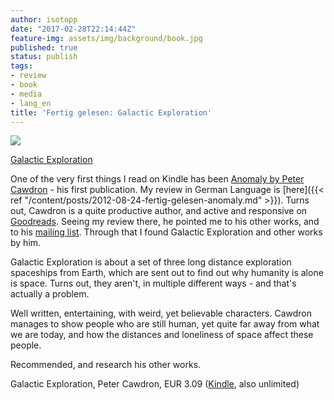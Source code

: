 ```yaml
---
author: isotopp
date: "2017-02-28T22:14:44Z"
feature-img: assets/img/background/book.jpg
published: true
status: publish
tags:
- review
- book
- media
- lang_en
title: 'Fertig gelesen: Galactic Exploration'
---
```

[![](/uploads/2017/02/Screen-Shot-2017-02-28-at-22.06.28-186x300.png)](https://www.amazon.de/Galactic-Exploration-English-Peter-Cawdron-ebook/dp/B008BYN3ZG)

[Galactic Exploration](https://www.amazon.de/Galactic-Exploration-English-Peter-Cawdron-ebook/dp/B008BYN3ZG)

One of the very first things I read on Kindle has been 
[Anomaly by Peter Cawdron](https://www.amazon.de/Anomaly-English-Peter-Cawdron-ebook/dp/B005OJF0ZC) -
his first publication. My review in German Language is
[here]({{< ref "/content/posts/2012-08-24-fertig-gelesen-anomaly.md" >}}). Turns out,
Cawdron is a quite productive author, and active and responsive on
[Goodreads](https://www.goodreads.com/author/show/5252525.Peter_Cawdron).
Seeing my review there, he pointed me to his other works, and to his
[mailing list](http://wordpress.us3.list-manage.com/subscribe?u=38ce2c9dfccf04083623d9fda&id=66420df0d0).
Through that I found Galactic Exploration and other works by him.

Galactic Exploration is about a set of three long distance exploration
spaceships from Earth, which are sent out to find out why humanity is alone
is space. Turns out, they aren't, in multiple different ways - and that's
actually a problem.

Well written, entertaining, with weird, yet believable characters. Cawdron
manages to show people who are still human, yet quite far away from what we
are today, and how the distances and loneliness of space affect these
people.

Recommended, and research his other works. 

Galactic Exploration, Peter Cawdron, EUR 3.09
([Kindle](https://www.amazon.de/Galactic-Exploration-English-Peter-Cawdron-ebook/dp/B008BYN3ZG),
also unlimited)
